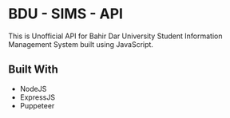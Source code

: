 # BDU - SIMS - API

This is Unofficial API for Bahir Dar University Student Information Management System built using JavaScript.

## Built With

- NodeJS
- ExpressJS
- Puppeteer

